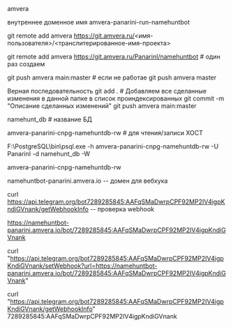 amvera 

внутреннее доменное имя amvera-panarini-run-namehuntbot

git remote add amvera https://git.amvera.ru/<имя-пользователя>/<транслитерированное-имя-проекта>

git remote add amvera https://git.amvera.ru/PanarinI/namehuntbot # один раз создаем

git push amvera main:master # если не работае git push amvera master


Верная последовательность
git add . # Добавляем все сделанные изменения в данной папке в список проиндексированных
git commit -m "Описание сделанных изменений"
git push amvera main:master


namehunt_db # название БД

amvera-panarini-cnpg-namehuntdb-rw # для чтения/записи ХОСТ

F:\PostgreSQL\bin\psql.exe -h amvera-panarini-cnpg-namehuntdb-rw -U PanarinI -d namehunt_db -W

amvera-panarini-cnpg-namehuntdb-rw


namehuntbot-panarini.amvera.io -- домен для вебхука

curl https://api.telegram.org/bot7289285845:AAFqSMaDwrpCPF92MP2IV4igpKndiGVnank/getWebhookInfo -- проверка webhook
 

https://namehuntbot-panarini.amvera.io/bot/7289285845:AAFqSMaDwrpCPF92MP2IV4igpKndiGVnank

curl "https://api.telegram.org/bot7289285845:AAFqSMaDwrpCPF92MP2IV4igpKndiGVnank/setWebhook?url=https://namehuntbot-panarini.amvera.io/bot/7289285845:AAFqSMaDwrpCPF92MP2IV4igpKndiGVnank"


curl "https://api.telegram.org/bot7289285845:AAFqSMaDwrpCPF92MP2IV4igpKndiGVnank/getWebhookInfo"
7289285845:AAFqSMaDwrpCPF92MP2IV4igpKndiGVnank